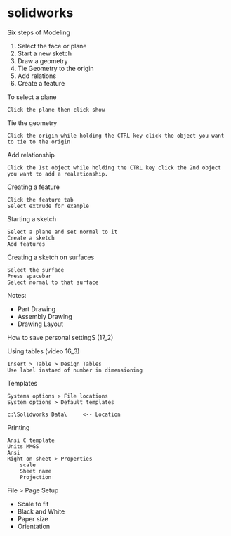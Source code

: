 # solidworks

Six steps of Modeling

1. Select the face or plane
2. Start a new sketch
3. Draw a geometry
4. Tie Geometry to the origin
5. Add relations
6. Create a feature

To select a plane
   
    Click the plane then click show

Tie the geometry

    Click the origin while holding the CTRL key click the object you want to tie to the origin

Add relationship

    Click the 1st object while holding the CTRL key click the 2nd object you want to add a realationship.

Creating a feature

    Click the feature tab
    Select extrude for example

Starting a sketch

    Select a plane and set normal to it
    Create a sketch
    Add features

Creating a sketch on surfaces

    Select the surface
    Press spacebar
    Select normal to that surface

Notes:

+ Part Drawing
+ Assembly Drawing
+ Drawing Layout

How to save personal settingS (17_2)

Using tables (video 16_3)

    Insert > Table > Design Tables
    Use label instaed of number in dimensioning

Templates

    Systems options > File locations
    System options > Default templates

    c:\Solidworks Data\     <-- Location

Printing

    Ansi C template
    Units MMGS
    Ansi 
    Right on sheet > Properties
        scale
        Sheet name
        Projection

File > Page Setup
+ Scale to fit
+ Black and White
+ Paper size
+ Orientation


